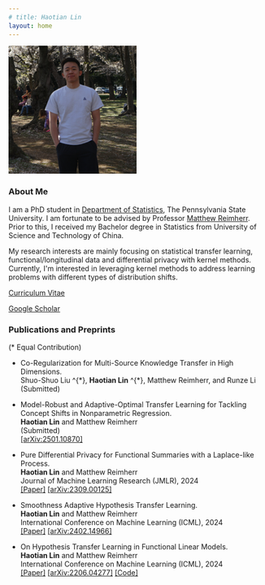 ```yaml
---
# title: Haotian Lin
layout: home
---
```


<p align="left" width="100%">
    <img width="50%" src="pic/profile.jpg"> 
</p>

<!-- <img style="border: 0px solid ; width: 325px; height: 274px;" src="profile.jpg" alt="hi" class="inline"> -->

### **About Me**

I am a PhD student in [Department of Statistics](https://science.psu.edu/stat), The Pennsylvania State University. I am fortunate to be advised by Professor [Matthew Reimherr](https://mreimherr.github.io/). Prior to this, I received my Bachelor degree in Statistics from University of Science and Technology of China. 

My research interests are mainly focusing on statistical transfer learning, functional/longitudinal data and differential privacy with kernel methods. Currently, I'm interested in leveraging kernel methods to address learning problems with different types of distribution shifts.

<!-- [Curriculum Vitae](file/CV.pdf) -->

[Curriculum Vitae](https://www.dropbox.com/scl/fi/bukjumuwny0za6ew4qq9d/Haotian-Lin-CV.pdf?rlkey=anufst9qfh18m3warucm2u0vk&st=pq24e4ly&dl=0)

[Google Scholar](https://scholar.google.com/citations?user=DtHTtSwAAAAJ&hl=en)


### **Publications and Preprints**

(\* Equal Contribution)

- Co-Regularization for Multi-Source Knowledge Transfer in High Dimensions.\
  Shuo-Shuo Liu ^{\*}, **Haotian Lin** ^{\*}, Matthew Reimherr, and Runze Li \
  (Submitted) 

- Model-Robust and Adaptive-Optimal Transfer Learning for Tackling Concept Shifts in Nonparametric Regression.\
  **Haotian Lin** and Matthew Reimherr \
  (Submitted) \
  [[arXiv:2501.10870]](https://arxiv.org/abs/2501.10870)


- Pure Differential Privacy for Functional Summaries with a Laplace-like Process. \
  **Haotian Lin** and Matthew Reimherr \
  Journal of Machine Learning Research (JMLR), 2024\
  [[Paper]](https://www.jmlr.org/papers/v25/22-1384.html) [[arXiv:2309.00125]](https://arxiv.org/abs/2309.00125) 

- Smoothness Adaptive Hypothesis Transfer Learning.\
  **Haotian Lin** and Matthew Reimherr \
  International Conference on Machine Learning (ICML), 2024 \
  [[Paper]](https://proceedings.mlr.press/v235/lin24q.html) [[arXiv:2402.14966]](https://arxiv.org/abs/2402.14966) 

- On Hypothesis Transfer Learning in Functional Linear Models. \
  **Haotian Lin** and Matthew Reimherr \
  International Conference on Machine Learning (ICML), 2024 \
  [[Paper]](https://proceedings.mlr.press/v235/lin24p.html) [[arXiv:2206.04277]](https://arxiv.org/abs/2206.04277) [[Code]](https://github.com/haotianlin/HTL-FLM)




<!-- 
### **Services**

I served as reviewer for the following Journal/Conference.

- Journal: Computational Statistics & Data Analysis; Journal of Statistical Computation and Simulation

- Conference: AISTATS 2024


### **Industrial Experience**

- Google - Data Sicentist Intern \
  May 2022 - Aug. 2022


### **Teaching at Penn State**

- STAT-184: Introduction to R (Summer 2024)

- STAT-440: Computational Statistics (Spring 2023).

- STAT-319: Elementary Mathematical Statistics (Spring 2022). -->
